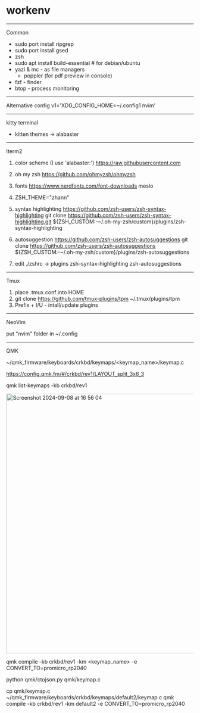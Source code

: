 # workenv

---
Common

- sudo port install ripgrep
- sudo port install gsed
- zsh
- sudo apt install build-essential # for debian/ubuntu
- yazi & mc - as file managers
  - poppler (for pdf preview in console)
- fzf - finder
- btop - process monitoring

---
Alternative config
v1='XDG_CONFIG_HOME=~/.config1 nvim'

---
kitty terminal
- kitten themes -> alabaster
---
Iterm2

1. color scheme (I use 'alabaster:')
https://raw.githubusercontent.com
2. oh my zsh
https://github.com/ohmyzsh/ohmyzsh
3. fonts
https://www.nerdfonts.com/font-downloads
meslo
4. ZSH_THEME="zhann"
5. syntax highlighting 
https://github.com/zsh-users/zsh-syntax-highlighting
git clone https://github.com/zsh-users/zsh-syntax-highlighting.git ${ZSH_CUSTOM:-~/.oh-my-zsh/custom}/plugins/zsh-syntax-highlighting
6. autosuggestion
https://github.com/zsh-users/zsh-autosuggestions
git clone https://github.com/zsh-users/zsh-autosuggestions ${ZSH_CUSTOM:-~/.oh-my-zsh/custom}/plugins/zsh-autosuggestions

7. edit ./zshrc -> plugins zsh-syntax-highlighting zsh-autosuggestions

---
Tmux

1. place .tmux.conf into HOME
2. git clone https://github.com/tmux-plugins/tpm ~/.tmux/plugins/tpm
3. Prefix + I/U - intall/update plugins

---
NeoVim

put "nvim" folder in ~/.config

---
QMK

~/qmk_firmware/keyboards/crkbd/keymaps/<keymap_name>/keymap.c


https://config.qmk.fm/#/crkbd/rev1/LAYOUT_split_3x6_3


qmk list-keymaps -kb crkbd/rev1

<img width="697" alt="Screenshot 2024-09-08 at 16 56 04" src="https://github.com/user-attachments/assets/8059834b-dff1-4750-91a9-0793fc4a3fbc">



qmk compile -kb crkbd/rev1 -km <keymap_name> -e CONVERT_TO=promicro_rp2040


python qmk/ctojson.py qmk/keymap.c



cp qmk/keymap.c ~/qmk_firmware/keyboards/crkbd/keymaps/default2/keymap.c 
qmk compile -kb crkbd/rev1 -km default2 -e CONVERT_TO=promicro_rp2040